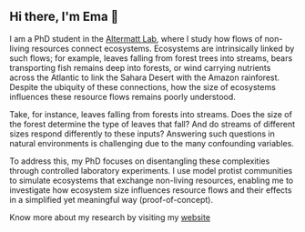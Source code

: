 ## Hi there, I'm Ema 👋

I am a PhD student in the [Altermatt Lab](https://www.altermattlab.ch), where I study how flows of non-living resources connect ecosystems. Ecosystems are intrinsically linked by such flows; for example, leaves falling from forest trees into streams, bears transporting fish remains deep into forests, or wind carrying nutrients across the Atlantic to link the Sahara Desert with the Amazon rainforest. Despite the ubiquity of these connections, how the size of ecosystems influences these resource flows remains poorly understood.

Take, for instance, leaves falling from forests into streams. Does the size of the forest determine the type of leaves that fall? And do streams of different sizes respond differently to these inputs? Answering such questions in natural environments is challenging due to the many confounding variables.

To address this, my PhD focuses on disentangling these complexities through controlled laboratory experiments. I use model protist communities to simulate ecosystems that exchange non-living resources, enabling me to investigate how ecosystem size influences resource flows and their effects in a simplified yet meaningful way (proof-of-concept).

Know more about my research by visiting my [website](https://emanuele-giacomuzzo.github.io/website/)

<!--
**Emanuele-Giacomuzzo/Emanuele-Giacomuzzo** is a ✨ _special_ ✨ repository because its `README.md` (this file) appears on your GitHub profile.

Here are some ideas to get you started:

- 🔭 I’m currently working on ...
- 🌱 I’m currently learning ...
- 👯 I’m looking to collaborate on ...
- 🤔 I’m looking for help with ...
- 💬 Ask me about ...
- 📫 How to reach me: ...
- 😄 Pronouns: ...
- ⚡ Fun fact: ...
-->
